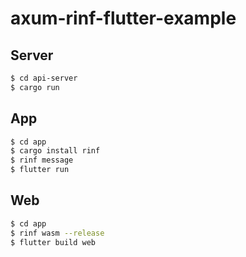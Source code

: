 # axum-rinf-flutter-example

## Server

```sh
$ cd api-server
$ cargo run
```

## App

```sh
$ cd app
$ cargo install rinf
$ rinf message
$ flutter run
```

## Web

```sh
$ cd app
$ rinf wasm --release
$ flutter build web
```
